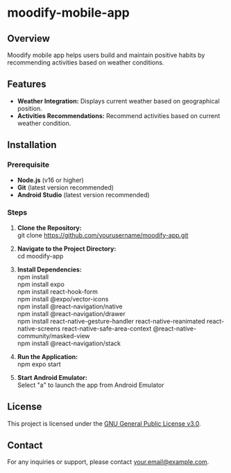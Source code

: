 # moodify-mobile-app

## Overview
Moodify mobile app helps users build and maintain positive habits by recommending activities based on weather conditions.

## Features
- **Weather Integration:** Displays current weather based on geographical position.
- **Activities Recommendations:** Recommend activities based on current weather condition.

## Installation
### Prerequisite
- **Node.js** (v16 or higher)
- **Git** (latest version recommended)
- **Android Studio** (latest version recommended)

### Steps
1. **Clone the Repository:**<br>
   git clone https://github.com/yourusername/moodify-app.git

2. **Navigate to the Project Directory:**<br>
   cd moodify-app

3. **Install Dependencies:**<br>
   npm install<br>
   npm install expo<br>
   npm install react-hook-form<br>
   npm install @expo/vector-icons<br>
   npm install @react-navigation/native<br>
   npm install @react-navigation/drawer<br>
   npm install react-native-gesture-handler react-native-reanimated react-native-screens react-native-safe-area-context @react-native-community/masked-view<br>
   npm install @react-navigation/stack<br>

4. **Run the Application:**<br>
   npm expo start

5. **Start Android Emulator:**<br>
   Select "a" to launch the app from Android Emulator  

## License
This project is licensed under the [GNU General Public License v3.0](LICENSE).

## Contact
For any inquiries or support, please contact [your.email@example.com](mailto:your.email@example.com).
